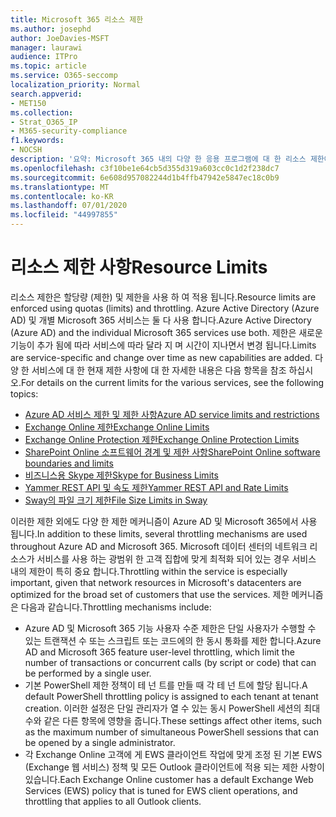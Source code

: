 ```yaml
---
title: Microsoft 365 리소스 제한
ms.author: josephd
author: JoeDavies-MSFT
manager: laurawi
audience: ITPro
ms.topic: article
ms.service: O365-seccomp
localization_priority: Normal
search.appverid:
- MET150
ms.collection:
- Strat_O365_IP
- M365-security-compliance
f1.keywords:
- NOCSH
description: '요약: Microsoft 365 내의 다양 한 응용 프로그램에 대 한 리소스 제한에 대해 설명 합니다.'
ms.openlocfilehash: c3f10be1e64cb5d355d319a603cc0c1d2f238dc7
ms.sourcegitcommit: 6e608d957082244d1b4ffb47942e5847ec18c0b9
ms.translationtype: MT
ms.contentlocale: ko-KR
ms.lasthandoff: 07/01/2020
ms.locfileid: "44997855"
---
```

# <a name="resource-limits"></a><span data-ttu-id="df4e3-103">리소스 제한 사항</span><span class="sxs-lookup"><span data-stu-id="df4e3-103">Resource Limits</span></span>

<span data-ttu-id="df4e3-104">리소스 제한은 할당량 (제한) 및 제한을 사용 하 여 적용 됩니다.</span><span class="sxs-lookup"><span data-stu-id="df4e3-104">Resource limits are enforced using quotas (limits) and throttling.</span></span> <span data-ttu-id="df4e3-105">Azure Active Directory (Azure AD) 및 개별 Microsoft 365 서비스는 둘 다 사용 합니다.</span><span class="sxs-lookup"><span data-stu-id="df4e3-105">Azure Active Directory (Azure AD) and the individual Microsoft 365 services use both.</span></span> <span data-ttu-id="df4e3-106">제한은 새로운 기능이 추가 됨에 따라 서비스에 따라 달라 지 며 시간이 지나면서 변경 됩니다.</span><span class="sxs-lookup"><span data-stu-id="df4e3-106">Limits are service-specific and change over time as new capabilities are added.</span></span> <span data-ttu-id="df4e3-107">다양 한 서비스에 대 한 현재 제한 사항에 대 한 자세한 내용은 다음 항목을 참조 하십시오.</span><span class="sxs-lookup"><span data-stu-id="df4e3-107">For details on the current limits for the various services, see the following topics:</span></span>

- [<span data-ttu-id="df4e3-108">Azure AD 서비스 제한 및 제한 사항</span><span class="sxs-lookup"><span data-stu-id="df4e3-108">Azure AD service limits and restrictions</span></span>](https://docs.microsoft.com/azure/azure-resource-manager/management/azure-subscription-service-limits)
- [<span data-ttu-id="df4e3-109">Exchange Online 제한</span><span class="sxs-lookup"><span data-stu-id="df4e3-109">Exchange Online Limits</span></span>](https://technet.microsoft.com/library/exchange-online-limits.aspx)
- [<span data-ttu-id="df4e3-110">Exchange Online Protection 제한</span><span class="sxs-lookup"><span data-stu-id="df4e3-110">Exchange Online Protection Limits</span></span>](https://technet.microsoft.com/library/exchange-online-protection-limits.aspx)
- [<span data-ttu-id="df4e3-111">SharePoint Online 소프트웨어 경계 및 제한 사항</span><span class="sxs-lookup"><span data-stu-id="df4e3-111">SharePoint Online software boundaries and limits</span></span>](https://support.office.com/article/SharePoint-Online-software-boundaries-and-limits-8F34FF47-B749-408B-ABC0-B605E1F6D498)
- [<span data-ttu-id="df4e3-112">비즈니스용 Skype 제한</span><span class="sxs-lookup"><span data-stu-id="df4e3-112">Skype for Business Limits</span></span>](https://technet.microsoft.com/library/skype-for-business-online-limits.aspx)
- [<span data-ttu-id="df4e3-113">Yammer REST API 및 속도 제한</span><span class="sxs-lookup"><span data-stu-id="df4e3-113">Yammer REST API and Rate Limits</span></span>](https://developer.yammer.com/docs/rest-api-rate-limits)
- [<span data-ttu-id="df4e3-114">Sway의 파일 크기 제한</span><span class="sxs-lookup"><span data-stu-id="df4e3-114">File Size Limits in Sway</span></span>](https://support.office.com/article/File-size-limits-in-Sway-4db21bc6-b42b-499f-9272-66e089db109f)

<span data-ttu-id="df4e3-115">이러한 제한 외에도 다양 한 제한 메커니즘이 Azure AD 및 Microsoft 365에서 사용 됩니다.</span><span class="sxs-lookup"><span data-stu-id="df4e3-115">In addition to these limits, several throttling mechanisms are used throughout Azure AD and Microsoft 365.</span></span> <span data-ttu-id="df4e3-116">Microsoft 데이터 센터의 네트워크 리소스가 서비스를 사용 하는 광범위 한 고객 집합에 맞게 최적화 되어 있는 경우 서비스 내의 제한이 특히 중요 합니다.</span><span class="sxs-lookup"><span data-stu-id="df4e3-116">Throttling within the service is especially important, given that network resources in Microsoft's datacenters are optimized for the broad set of customers that use the services.</span></span> <span data-ttu-id="df4e3-117">제한 메커니즘은 다음과 같습니다.</span><span class="sxs-lookup"><span data-stu-id="df4e3-117">Throttling mechanisms include:</span></span>

- <span data-ttu-id="df4e3-118">Azure AD 및 Microsoft 365 기능 사용자 수준 제한은 단일 사용자가 수행할 수 있는 트랜잭션 수 또는 스크립트 또는 코드에의 한 동시 통화를 제한 합니다.</span><span class="sxs-lookup"><span data-stu-id="df4e3-118">Azure AD and Microsoft 365 feature user-level throttling, which limit the number of transactions or concurrent calls (by script or code) that can be performed by a single user.</span></span>
- <span data-ttu-id="df4e3-119">기본 PowerShell 제한 정책이 테 넌 트를 만들 때 각 테 넌 트에 할당 됩니다.</span><span class="sxs-lookup"><span data-stu-id="df4e3-119">A default PowerShell throttling policy is assigned to each tenant at tenant creation.</span></span> <span data-ttu-id="df4e3-120">이러한 설정은 단일 관리자가 열 수 있는 동시 PowerShell 세션의 최대 수와 같은 다른 항목에 영향을 줍니다.</span><span class="sxs-lookup"><span data-stu-id="df4e3-120">These settings affect other items, such as the maximum number of simultaneous PowerShell sessions that can be opened by a single administrator.</span></span>
- <span data-ttu-id="df4e3-121">각 Exchange Online 고객에 게 EWS 클라이언트 작업에 맞게 조정 된 기본 EWS (Exchange 웹 서비스) 정책 및 모든 Outlook 클라이언트에 적용 되는 제한 사항이 있습니다.</span><span class="sxs-lookup"><span data-stu-id="df4e3-121">Each Exchange Online customer has a default Exchange Web Services (EWS) policy that is tuned for EWS client operations, and throttling that applies to all Outlook clients.</span></span>
